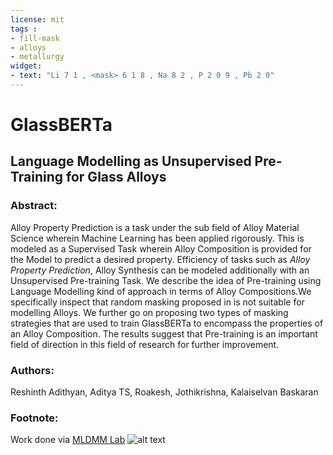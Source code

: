 ```yaml
---
license: mit
tags : 
- fill-mask
- alloys
- metallurgy
widget:
- text: "Li 7 1 , <mask> 6 1 8 , Na 8 2 , P 2 0 9 , Pb 2 0"
---
```

# GlassBERTa
## Language Modelling as Unsupervised Pre-Training for Glass Alloys
### Abstract:
Alloy Property Prediction is a task under the sub field of Alloy Material Science wherein Machine Learning has been applied rigorously.  This is modeled as a Supervised Task wherein Alloy Composition is provided for the Model to predict a desired property. Efficiency of tasks such as *Alloy Property Prediction*, Alloy Synthesis can be modeled additionally with an Unsupervised Pre-training Task. We describe the idea of Pre-training using Language Modelling kind of approach in terms of Alloy Compositions.We specifically inspect that random masking proposed in is not suitable for modelling Alloys. We further go on proposing two types of masking strategies that are used to train GlassBERTa to encompass the properties of an Alloy Composition. The results suggest that Pre-training is an important field of direction in this field of research for further improvement.
### Authors:
Reshinth Adithyan, Aditya TS, Roakesh, Jothikrishna, Kalaiselvan Baskaran
### Footnote:
Work done via [MLDMM Lab](https://sites.google.com/view/mldmm-lab/home)
![alt text](https://lh4.googleusercontent.com/4L1C4_7ZBScAs9TIlkbyfjlotpnlnA4w22PLJXDWrYzh434Cu8RBhExvfBNdV8roOSb_k3WsM6MQHxv0zErcUhg=w16383 "Machine Learning for Design of Mechanical Materials Lab")
